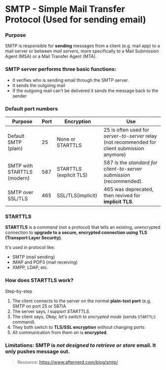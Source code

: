 # SMTP - Simple Mail Transfer Protocol (Used for sending email)
### Purpose
SMTP is responsible for **sending** messages from a client (e.g. mail app) to a mail server or between *mail servers*, more specifically to a Mail Submission Agent (MSA) or a Mail Transfer Agent (MTA).

### SMTP server performs three basic functions: 
 * It verifies who is sending email through the SMTP server.
 * It sends the outgoing mail
 * If the outgoing mail can't be delivered it sends the message back to the sender

### Default port numbers
|Purpose|Port|Encryption|Use|
|---|---|---|---|
|Default SMTP (plain)|25|None or STARTTLS|25 is often used for *server-to-server* relay (not recommended for client submission anymore)|
|SMTP with STARTTLS (modern)|587|STARTTLS (explicit TLS)|587 is the *standard for client-to-server submission* (recommended).|
|SMTP over SSL/TLS|465|SSL/TLS(implicit)|465 was deprecated, then revived for **implicit TLS**.|

### STARTTLS
**STARTTLS** is a *command* (not a protocol) that tells an existing, unencrypted connection to **upgrade to a secure, encrypted connection using TLS (Transport Layer Security)**.

It's used in protocol like:
 * SMTP (mail sending)
 * IMAP and POP3 (mail receiving)
 * XMPP, LDAP, etc.

### How does STARTTLS work?
Step-by-step
 1. The client connects to the server on the normal **plain-text port** (e.g, SMTP on port 25 or 587)A
 2. The server says, *I support STARTTLS*.
 3. The client says, *Okay, let's switch to encrypted mode* (sends `STARTTLS` command).
 4. They both switch to **TLS/SSL encryption** without changing ports.
 5. All communication from them on is **encrypted**.

### Limitations: SMTP is *not designed to retrieve or store* email. It **only pushes** message out.


> Resource: https://www.afternerd.com/blog/smtp/
